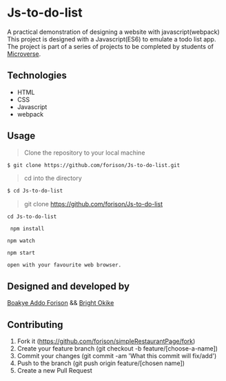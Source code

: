 # Js-to-do-list

A practical demonstration of designing a website with javascript(webpack)
This project is designed with a Javascript(ES6) to emulate a todo list app.
The project is part of a series of projects to be completed by students of [Microverse](https://www.microverse.org/ "The Global School for Remote Software Developers!").

## Technologies

- HTML
- CSS
- Javascript
- webpack
## Usage

> Clone the repository to your local machine

```sh
$ git clone https://github.com/forison/Js-to-do-list.git
```

> cd into the directory

```sh
$ cd Js-to-do-list
```
> git clone https://github.com/forison/Js-to-do-list

``` 
cd Js-to-do-list 
```
```
 npm install
```
```
npm watch
```
```
npm start
```
```
open with your favourite web browser.
```

## Designed and developed by

[Boakye Addo Forison](https://github.com/Forison) &&
[Bright Okike](https://github.com/macbright)


## Contributing

1. Fork it (https://github.com/forison/simpleRestaurantPage/fork)
2. Create your feature branch (git checkout -b feature/[choose-a-name])
3. Commit your changes (git commit -am 'What this commit will fix/add')
4. Push to the branch (git push origin feature/[chosen name])
5. Create a new Pull Request

